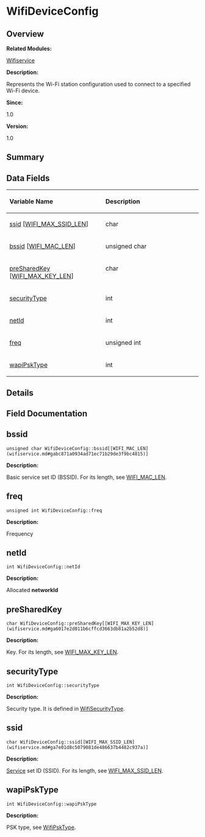 # WifiDeviceConfig<a name="EN-US_TOPIC_0000001055036456"></a>

## **Overview**<a name="section1138857977191903"></a>

**Related Modules:**

[Wifiservice](wifiservice.md)

**Description:**

Represents the Wi-Fi station configuration used to connect to a specified Wi-Fi device. 

**Since:**

1.0

**Version:**

1.0

## **Summary**<a name="section1979855845191903"></a>

## Data Fields<a name="pub-attribs"></a>

<a name="table2084918789191903"></a>
<table><thead align="left"><tr id="row1002206906191903"><th class="cellrowborder" valign="top" width="50%" id="mcps1.1.3.1.1"><p id="p380703197191903"><a name="p380703197191903"></a><a name="p380703197191903"></a>Variable Name</p>
</th>
<th class="cellrowborder" valign="top" width="50%" id="mcps1.1.3.1.2"><p id="p1598813006191903"><a name="p1598813006191903"></a><a name="p1598813006191903"></a>Description</p>
</th>
</tr>
</thead>
<tbody><tr id="row350617302191903"><td class="cellrowborder" valign="top" width="50%" headers="mcps1.1.3.1.1 "><p id="p70915236191903"><a name="p70915236191903"></a><a name="p70915236191903"></a><a href="wifideviceconfig.md#a9da672d383a32be93aaefda5973c4d9d">ssid</a> [<a href="wifiservice.md#ga7e01d8c5079081de486637b4482c937a">WIFI_MAX_SSID_LEN</a>]</p>
</td>
<td class="cellrowborder" valign="top" width="50%" headers="mcps1.1.3.1.2 "><p id="p1828550615191903"><a name="p1828550615191903"></a><a name="p1828550615191903"></a>char </p>
</td>
</tr>
<tr id="row1960674038191903"><td class="cellrowborder" valign="top" width="50%" headers="mcps1.1.3.1.1 "><p id="p1898658796191903"><a name="p1898658796191903"></a><a name="p1898658796191903"></a><a href="wifideviceconfig.md#abf19215ed365c6da58e53146cdfd7c72">bssid</a> [<a href="wifiservice.md#gabc871a0934ad71ec71b29de3f9bc4815">WIFI_MAC_LEN</a>]</p>
</td>
<td class="cellrowborder" valign="top" width="50%" headers="mcps1.1.3.1.2 "><p id="p428876637191903"><a name="p428876637191903"></a><a name="p428876637191903"></a>unsigned char </p>
</td>
</tr>
<tr id="row2082652590191903"><td class="cellrowborder" valign="top" width="50%" headers="mcps1.1.3.1.1 "><p id="p492952589191903"><a name="p492952589191903"></a><a name="p492952589191903"></a><a href="wifideviceconfig.md#ad452587e97bca974dcebf9be1b276260">preSharedKey</a> [<a href="wifiservice.md#ga6017e2d011b6cffcd3663db81a2b52d8">WIFI_MAX_KEY_LEN</a>]</p>
</td>
<td class="cellrowborder" valign="top" width="50%" headers="mcps1.1.3.1.2 "><p id="p1182861002191903"><a name="p1182861002191903"></a><a name="p1182861002191903"></a>char </p>
</td>
</tr>
<tr id="row547775743191903"><td class="cellrowborder" valign="top" width="50%" headers="mcps1.1.3.1.1 "><p id="p409339088191903"><a name="p409339088191903"></a><a name="p409339088191903"></a><a href="wifideviceconfig.md#a771eb907ee35c3df1558bb7b1dca70e5">securityType</a></p>
</td>
<td class="cellrowborder" valign="top" width="50%" headers="mcps1.1.3.1.2 "><p id="p1331417719191903"><a name="p1331417719191903"></a><a name="p1331417719191903"></a>int </p>
</td>
</tr>
<tr id="row1291587731191903"><td class="cellrowborder" valign="top" width="50%" headers="mcps1.1.3.1.1 "><p id="p582973978191903"><a name="p582973978191903"></a><a name="p582973978191903"></a><a href="wifideviceconfig.md#a1445931113ffb1d24835cccc04a4aee0">netId</a></p>
</td>
<td class="cellrowborder" valign="top" width="50%" headers="mcps1.1.3.1.2 "><p id="p2124659733191903"><a name="p2124659733191903"></a><a name="p2124659733191903"></a>int </p>
</td>
</tr>
<tr id="row1978830716191903"><td class="cellrowborder" valign="top" width="50%" headers="mcps1.1.3.1.1 "><p id="p438399985191903"><a name="p438399985191903"></a><a name="p438399985191903"></a><a href="wifideviceconfig.md#a08b204eb1261ce4eca133d50cca19add">freq</a></p>
</td>
<td class="cellrowborder" valign="top" width="50%" headers="mcps1.1.3.1.2 "><p id="p689365236191903"><a name="p689365236191903"></a><a name="p689365236191903"></a>unsigned int </p>
</td>
</tr>
<tr id="row264341955191903"><td class="cellrowborder" valign="top" width="50%" headers="mcps1.1.3.1.1 "><p id="p1679131359191903"><a name="p1679131359191903"></a><a name="p1679131359191903"></a><a href="wifideviceconfig.md#a8ccce2cc3cdd39a48821a0d921bb75ea">wapiPskType</a></p>
</td>
<td class="cellrowborder" valign="top" width="50%" headers="mcps1.1.3.1.2 "><p id="p2073684517191903"><a name="p2073684517191903"></a><a name="p2073684517191903"></a>int </p>
</td>
</tr>
</tbody>
</table>

## **Details**<a name="section404227860191903"></a>

## **Field Documentation**<a name="section1527979478191903"></a>

## bssid<a name="abf19215ed365c6da58e53146cdfd7c72"></a>

```
unsigned char WifiDeviceConfig::bssid[[WIFI_MAC_LEN](wifiservice.md#gabc871a0934ad71ec71b29de3f9bc4815)]
```

 **Description:**

Basic service set ID \(BSSID\). For its length, see  [WIFI\_MAC\_LEN](wifiservice.md#gabc871a0934ad71ec71b29de3f9bc4815). 

## freq<a name="a08b204eb1261ce4eca133d50cca19add"></a>

```
unsigned int WifiDeviceConfig::freq
```

 **Description:**

Frequency 

## netId<a name="a1445931113ffb1d24835cccc04a4aee0"></a>

```
int WifiDeviceConfig::netId
```

 **Description:**

Allocated  **networkId** 

## preSharedKey<a name="ad452587e97bca974dcebf9be1b276260"></a>

```
char WifiDeviceConfig::preSharedKey[[WIFI_MAX_KEY_LEN](wifiservice.md#ga6017e2d011b6cffcd3663db81a2b52d8)]
```

 **Description:**

Key. For its length, see  [WIFI\_MAX\_KEY\_LEN](wifiservice.md#ga6017e2d011b6cffcd3663db81a2b52d8). 

## securityType<a name="a771eb907ee35c3df1558bb7b1dca70e5"></a>

```
int WifiDeviceConfig::securityType
```

 **Description:**

Security type. It is defined in  [WifiSecurityType](wifiservice.md#ga97c133f7db7c1234babcde03c4ce1b05). 

## ssid<a name="a9da672d383a32be93aaefda5973c4d9d"></a>

```
char WifiDeviceConfig::ssid[[WIFI_MAX_SSID_LEN](wifiservice.md#ga7e01d8c5079081de486637b4482c937a)]
```

 **Description:**

[Service](service.md)  set ID \(SSID\). For its length, see  [WIFI\_MAX\_SSID\_LEN](wifiservice.md#ga7e01d8c5079081de486637b4482c937a). 

## wapiPskType<a name="a8ccce2cc3cdd39a48821a0d921bb75ea"></a>

```
int WifiDeviceConfig::wapiPskType
```

 **Description:**

PSK type, see  [WifiPskType](wifiservice.md#gaa1a44d23b8478232f14d2adfc82cee77). 

